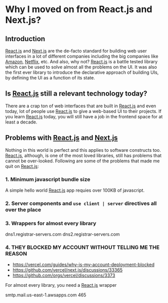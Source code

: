 # Why I moved on from React.js and Next.js?

## Introduction

[React.js] and [Next.js] are the de-facto standard for building web user interfaces in a lot of different companies
including the big companies like [Amazon], [Netflix], etc. And also, why not? [React.js] is a battle tested library
which can be used to solve almost all the problems on the UI. It was also the first ever library to introduce the
declarative approach of building UIs, by defining the UI as a function of its state.

## Is [React.js] still a relevant technology today?

There are a crap ton of web interfaces that are built in [React.js] and even today, lot of people use [React.js] to give
a web-based UI to their projects. If you learn [React.js] today, you will still have a job in the frontend space for at
least a decade.

## Problems with [React.js] and [Next.js]

Nothing in this world is perfect and this applies to software constructs too. [React.js], although, is one of the most
loved libraries, still has problems that cannot be over-looked. Following are some of the problems that made me quit on
[React.js]:

### 1. Minimum javascript bundle size

A simple hello world [React.js] app requies over 100KB of javascript.

### 2. Server components and `use client | server` directives all over the place

### 3. Wrappers for almost every library

dns1.registrar-servers.com dns2.registrar-servers.com

### 4. THEY BLOCKED MY ACCOUNT WITHOUT TELLING ME THE REASON

- https://vercel.com/guides/why-is-my-account-deployment-blocked
- https://github.com/vercel/next.js/discussions/33365
- https://github.com/orgs/vercel/discussions/3373

For almost every library, you need a [React.js] wrapper

[React.js]: https://react.dev/
[Next.js]: https://nextjs.org/
[Amazon]: https://www.amazon.com
[Netflix]: https://netflix.com/

smtp.mail.us-east-1.awsapps.com 465
